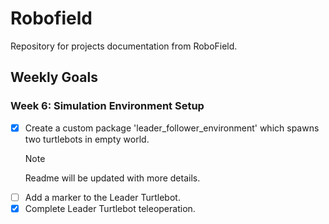 # Robofield

Repository for projects documentation from RoboField.

## Weekly Goals
### Week 6: Simulation Environment Setup
- [x] Create a custom package 'leader_follower_environment' which spawns two turtlebots in empty world.
  > [!NOTE]
  > Readme will be updated with more details.
- [ ] Add a marker to the Leader Turtlebot.
- [x] Complete Leader Turtlebot teleoperation.
